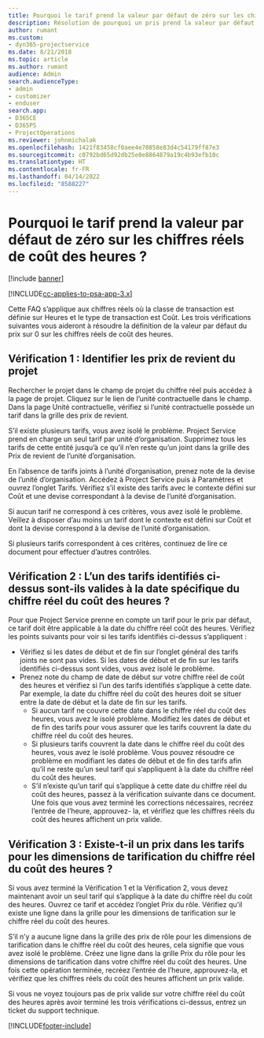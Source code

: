```yaml
---
title: Pourquoi le tarif prend la valeur par défaut de zéro sur les chiffres réels de coût des heures ?
description: Résolution de pourquoi un pris prend la valeur par défaut de 0 sur les chiffres réels de coût des heures.
author: rumant
ms.custom:
- dyn365-projectservice
ms.date: 8/21/2018
ms.topic: article
ms.author: rumant
audience: Admin
search.audienceType:
- admin
- customizer
- enduser
search.app:
- D365CE
- D365PS
- ProjectOperations
ms.reviewer: johnmichalak
ms.openlocfilehash: 1421f83458cf0aee4e70858e83d4c54179ff87e3
ms.sourcegitcommit: c0792bd65d92db25e0e8864879a19c4b93efb10c
ms.translationtype: HT
ms.contentlocale: fr-FR
ms.lasthandoff: 04/14/2022
ms.locfileid: "8588227"
---
```

# <a name="why-is-the-price-defaulting-to-zero-on-time-cost-actuals"></a>Pourquoi le tarif prend la valeur par défaut de zéro sur les chiffres réels de coût des heures ?

[!include [banner](../includes/psa-now-project-operations.md)]

[!INCLUDE[cc-applies-to-psa-app-3.x](../includes/cc-applies-to-psa-app-3x.md)]

Cette FAQ s’applique aux chiffres réels où la classe de transaction est définie sur Heures et le type de transaction est Coût. Les trois vérifications suivantes vous aideront à résoudre la définition de la valeur par défaut du prix sur 0 sur les chiffres réels de coût des heures.
 
## <a name="check-1-identify-the-cost-price-list-for-the-project"></a>Vérification 1 : Identifier les prix de revient du projet

Rechercher le projet dans le champ de projet du chiffre réel puis accédez à la page de projet. Cliquez sur le lien de l’unité contractuelle dans le champ. Dans la page Unité contractuelle, vérifiez si l’unité contractuelle possède un tarif dans la grille des prix de revient.

S’il existe plusieurs tarifs, vous avez isolé le problème. Project Service prend en charge un seul tarif par unité d’organisation. Supprimez tous les tarifs de cette entité jusqu’à ce qu’il n’en reste qu’un joint dans la grille des Prix de revient de l’unité d’organisation.

En l’absence de tarifs joints à l’unité d’organisation, prenez note de la devise de l’unité d’organisation. Accédez à Project Service puis à Paramètres et ouvrez l’onglet Tarifs. Vérifiez s’il existe des tarifs avec le contexte défini sur Coût et une devise correspondant à la devise de l’unité d’organisation.
 
Si aucun tarif ne correspond à ces critères, vous avez isolé le problème. Veillez à disposer d’au moins un tarif dont le contexte est défini sur Coût et dont la devise correspond à la devise de l’unité d’organisation.

Si plusieurs tarifs correspondent à ces critères, continuez de lire ce document pour effectuer d’autres contrôles.

## <a name="check-2-are-any-of-the-price-lists-identified-above-valid-for-the-specific-date-of-the-time-cost-actual"></a>Vérification 2 : L’un des tarifs identifiés ci-dessus sont-ils valides à la date spécifique du chiffre réel du coût des heures ?

Pour que Project Service prenne en compte un tarif pour le prix par défaut, ce tarif doit être applicable à la date du chiffre réel coût des heures. Vérifiez les points suivants pour voir si les tarifs identifiés ci-dessus s’appliquent :

- Vérifiez si les dates de début et de fin sur l’onglet général des tarifs joints ne sont pas vides. Si les dates de début et de fin sur les tarifs identifiés ci-dessus sont vides, vous avez isolé le problème. 
- Prenez note du champ de date de début sur votre chiffre réel de coût des heures et vérifiez si l’un des tarifs identifiés s’applique à cette date. Par exemple, la date du chiffre réel du coût des heures doit se situer entre la date de début et la date de fin sur les tarifs. 
    - Si aucun tarif ne couvre cette date dans le chiffre réel du coût des heures, vous avez le isolé problème. Modifiez les dates de début et de fin des tarifs pour vous assurer que les tarifs couvrent la date du chiffre réel du coût des heures. 
    - Si plusieurs tarifs couvrent la date dans le chiffre réel du coût des heures, vous avez le isolé problème. Vous pouvez résoudre ce problème en modifiant les dates de début et de fin des tarifs afin qu’il ne reste qu’un seul tarif qui s’appliquent à la date du chiffre réel du coût des heures. 
    - S’il n’existe qu’un tarif qui s’applique à cette date du chiffre réel du coût des heures, passez à la vérification suivante dans ce document.
Une fois que vous avez terminé les corrections nécessaires, recréez l’entrée de l’heure, approuvez- la, et vérifiez que les chiffres réels du coût des heures affichent un prix valide.

## <a name="check-3-is-there-a-price-in-the-price-list-for-the-pricing-dimensions-on-the-time-cost-actual"></a>Vérification 3 : Existe-t-il un prix dans les tarifs pour les dimensions de tarification du chiffre réel du coût des heures ?

Si vous avez terminé la Vérification 1 et la Vérification 2, vous devez maintenant avoir un seul tarif qui s’applique à la date du chiffre réel du coût des heures. Ouvrez ce tarif et accédez l’onglet Prix du rôle. Vérifiez qu’il existe une ligne dans la grille pour les dimensions de tarification sur le chiffre réel du coût des heures.

S’il n’y a aucune ligne dans la grille des prix de rôle pour les dimensions de tarification dans le chiffre réel du coût des heures, cela signifie que vous avez isolé le problème. Créez une ligne dans la grille Prix du rôle pour les dimensions de tarification dans votre chiffre réel du coût des heures. Une fois cette opération terminée, recréez l’entrée de l’heure, approuvez-la, et vérifiez que les chiffres réels du coût des heures affichent un prix valide.
 
Si vous ne voyez toujours pas de prix valide sur votre chiffre réel du coût des heures après avoir terminé les trois vérifications ci-dessus, entrez un ticket du support technique.





[!INCLUDE[footer-include](../includes/footer-banner.md)]
